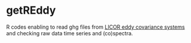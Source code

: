 # getREddy

R codes enabling to read ghg files from [LICOR eddy covariance systems](https://www.licor.com/env/products/eddy_covariance/) and checking raw data time series and  (co)spectra.
